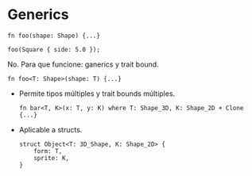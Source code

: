 # Generics

```
fn foo(shape: Shape) {...}

foo(Square { side: 5.0 });
```
No. Para que funcione: ganerics y trait bound.
```
fn foo<T: Shape>(shape: T) {...}
```
* Permite tipos múltiples y trait bounds múltiples.
    ```
    fn bar<T, K>(x: T, y: K) where T: Shape_3D, K: Shape_2D + Clone {...}
    ```
* Aplicable a structs.
    ```
    struct Object<T: 3D_Shape, K: Shape_2D> {
        form: T,
        sprite: K,
    }
    ```